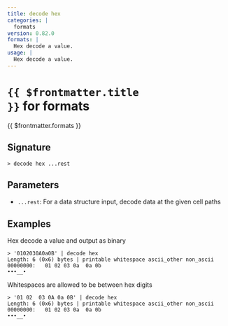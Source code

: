 ```yaml
---
title: decode hex
categories: |
  formats
version: 0.82.0
formats: |
  Hex decode a value.
usage: |
  Hex decode a value.
---
```


# <code>{{ $frontmatter.title }}</code> for formats

<div class='command-title'>{{ $frontmatter.formats }}</div>

## Signature

```> decode hex ...rest```

## Parameters

 -  `...rest`: For a data structure input, decode data at the given cell paths

## Examples

Hex decode a value and output as binary
```shell
> '0102030A0a0B' | decode hex
Length: 6 (0x6) bytes | printable whitespace ascii_other non_ascii
00000000:   01 02 03 0a  0a 0b                                   •••__•

```

Whitespaces are allowed to be between hex digits
```shell
> '01 02  03 0A 0a 0B' | decode hex
Length: 6 (0x6) bytes | printable whitespace ascii_other non_ascii
00000000:   01 02 03 0a  0a 0b                                   •••__•

```
